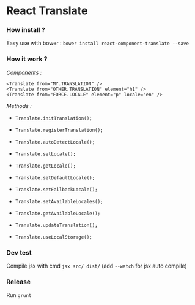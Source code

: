 # React Translate

### How install ?

Easy use with bower : `bower install react-component-translate --save`

### How it work ?

*Components :*

```
<Translate from="MY.TRANSLATION" />
<Translate from="OTHER.TRANSLATION" element="h1" />
<Translate from="FORCE.LOCALE" element="p" locale="en" />
```

*Methods :*

* `Translate.initTranslation();`

* `Translate.registerTranslation();`

* `Translate.autoDetectLocale();`

* `Translate.setLocale();`

* `Translate.getLocale();`

* `Translate.setDefaultLocale();`

* `Translate.setFallbackLocale();`

* `Translate.setAvailableLocales();`

* `Translate.getAvailableLocale();`

* `Translate.updateTranslation();`

* `Translate.useLocalStorage();`

### Dev test

Compile jsx with cmd `jsx src/ dist/` (add `--watch` for jsx auto compile)

### Release

Run `grunt`
